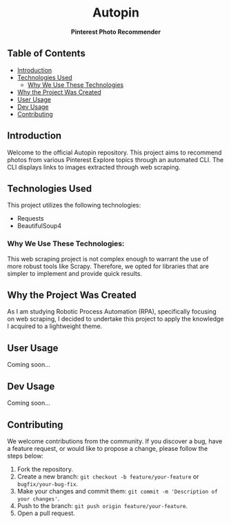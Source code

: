 <h1 align="center">Autopin</h1>

<p align="center">
  <b>Pinterest Photo Recommender</b>
</p>

## Table of Contents
- [Introduction](#introduction)
- [Technologies Used](#technologies-used)
  - [Why We Use These Technologies](#why-we-use-these-technologies)
- [Why the Project Was Created](#why-the-project-was-created)
- [User Usage](#user-usage)
- [Dev Usage](#dev-usage)
- [Contributing](#contributing)

## Introduction

Welcome to the official Autopin repository. This project aims to recommend photos from various Pinterest Explore topics through an automated CLI. The CLI displays links to images extracted through web scraping.

## Technologies Used
This project utilizes the following technologies:
- Requests
- BeautifulSoup4

### Why We Use These Technologies:
This web scraping project is not complex enough to warrant the use of more robust tools like Scrapy. Therefore, we opted for libraries that are simpler to implement and provide quick results.

## Why the Project Was Created
As I am studying Robotic Process Automation (RPA), specifically focusing on web scraping, I decided to undertake this project to apply the knowledge I acquired to a lightweight theme.

## User Usage
Coming soon...

## Dev Usage
Coming soon...

## Contributing

We welcome contributions from the community. If you discover a bug, have a feature request, or would like to propose a change, please follow the steps below:

1. Fork the repository.
2. Create a new branch: `git checkout -b feature/your-feature` or `bugfix/your-bug-fix`.
3. Make your changes and commit them: `git commit -m 'Description of your changes'`.
4. Push to the branch: `git push origin feature/your-feature`.
5. Open a pull request.
